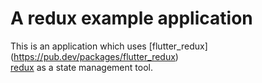 # A redux example application

This is an application which uses [flutter_redux] 
(https://pub.dev/packages/flutter_redux) <br /> [redux](https://pub.dev/packages/redux) as a state management tool.
